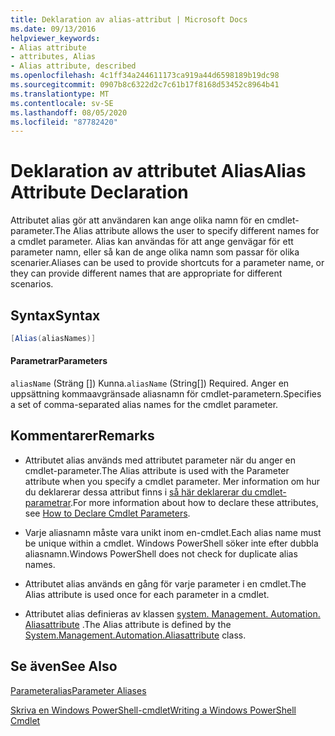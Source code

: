 ```yaml
---
title: Deklaration av alias-attribut | Microsoft Docs
ms.date: 09/13/2016
helpviewer_keywords:
- Alias attribute
- attributes, Alias
- Alias attribute, described
ms.openlocfilehash: 4c1ff34a244611173ca919a44d6598189b19dc98
ms.sourcegitcommit: 0907b8c6322d2c7c61b17f8168d53452c8964b41
ms.translationtype: MT
ms.contentlocale: sv-SE
ms.lasthandoff: 08/05/2020
ms.locfileid: "87782420"
---
```

# <a name="alias-attribute-declaration"></a><span data-ttu-id="36ff2-102">Deklaration av attributet Alias</span><span class="sxs-lookup"><span data-stu-id="36ff2-102">Alias Attribute Declaration</span></span>

<span data-ttu-id="36ff2-103">Attributet alias gör att användaren kan ange olika namn för en cmdlet-parameter.</span><span class="sxs-lookup"><span data-stu-id="36ff2-103">The Alias attribute allows the user to specify different names for a cmdlet parameter.</span></span> <span data-ttu-id="36ff2-104">Alias kan användas för att ange genvägar för ett parameter namn, eller så kan de ange olika namn som passar för olika scenarier.</span><span class="sxs-lookup"><span data-stu-id="36ff2-104">Aliases can be used to provide shortcuts for a parameter name, or they can provide different names that are appropriate for different scenarios.</span></span>

## <a name="syntax"></a><span data-ttu-id="36ff2-105">Syntax</span><span class="sxs-lookup"><span data-stu-id="36ff2-105">Syntax</span></span>

```csharp
[Alias(aliasNames)]
```

#### <a name="parameters"></a><span data-ttu-id="36ff2-106">Parametrar</span><span class="sxs-lookup"><span data-stu-id="36ff2-106">Parameters</span></span>

<span data-ttu-id="36ff2-107">`aliasName` (Sträng []) Kunna.</span><span class="sxs-lookup"><span data-stu-id="36ff2-107">`aliasName` (String[]) Required.</span></span> <span data-ttu-id="36ff2-108">Anger en uppsättning kommaavgränsade aliasnamn för cmdlet-parametern.</span><span class="sxs-lookup"><span data-stu-id="36ff2-108">Specifies a set of comma-separated alias names for the cmdlet parameter.</span></span>

## <a name="remarks"></a><span data-ttu-id="36ff2-109">Kommentarer</span><span class="sxs-lookup"><span data-stu-id="36ff2-109">Remarks</span></span>

- <span data-ttu-id="36ff2-110">Attributet alias används med attributet parameter när du anger en cmdlet-parameter.</span><span class="sxs-lookup"><span data-stu-id="36ff2-110">The Alias attribute is used with the Parameter attribute when you specify a cmdlet parameter.</span></span> <span data-ttu-id="36ff2-111">Mer information om hur du deklarerar dessa attribut finns i [så här deklarerar du cmdlet-parametrar](./how-to-declare-cmdlet-parameters.md).</span><span class="sxs-lookup"><span data-stu-id="36ff2-111">For more information about how to declare these attributes, see [How to Declare Cmdlet Parameters](./how-to-declare-cmdlet-parameters.md).</span></span>

- <span data-ttu-id="36ff2-112">Varje aliasnamn måste vara unikt inom en-cmdlet.</span><span class="sxs-lookup"><span data-stu-id="36ff2-112">Each alias name must be unique within a cmdlet.</span></span> <span data-ttu-id="36ff2-113">Windows PowerShell söker inte efter dubbla aliasnamn.</span><span class="sxs-lookup"><span data-stu-id="36ff2-113">Windows PowerShell does not check for duplicate alias names.</span></span>

- <span data-ttu-id="36ff2-114">Attributet alias används en gång för varje parameter i en cmdlet.</span><span class="sxs-lookup"><span data-stu-id="36ff2-114">The Alias attribute is used once for each parameter in a cmdlet.</span></span>

- <span data-ttu-id="36ff2-115">Attributet alias definieras av klassen [system. Management. Automation. Aliasattribute](/dotnet/api/System.Management.Automation.AliasAttribute) .</span><span class="sxs-lookup"><span data-stu-id="36ff2-115">The Alias attribute is defined by the [System.Management.Automation.Aliasattribute](/dotnet/api/System.Management.Automation.AliasAttribute) class.</span></span>

## <a name="see-also"></a><span data-ttu-id="36ff2-116">Se även</span><span class="sxs-lookup"><span data-stu-id="36ff2-116">See Also</span></span>

[<span data-ttu-id="36ff2-117">Parameteralias</span><span class="sxs-lookup"><span data-stu-id="36ff2-117">Parameter Aliases</span></span>](./parameter-aliases.md)

[<span data-ttu-id="36ff2-118">Skriva en Windows PowerShell-cmdlet</span><span class="sxs-lookup"><span data-stu-id="36ff2-118">Writing a Windows PowerShell Cmdlet</span></span>](./writing-a-windows-powershell-cmdlet.md)
